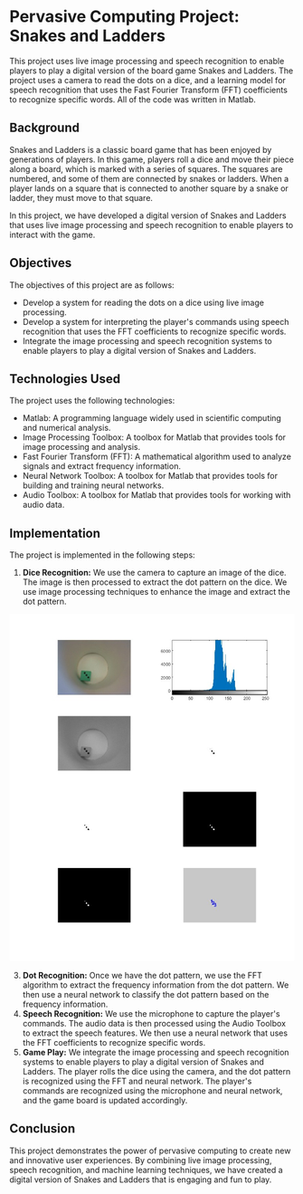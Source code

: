 # Pervasive Computing Project: Snakes and Ladders

This project uses live image processing and speech recognition to enable players to play a digital version of the board game Snakes and Ladders. The project uses a camera to read the dots on a dice, and a learning model for speech recognition that uses the Fast Fourier Transform (FFT) coefficients to recognize specific words. All of the code was written in Matlab.

## Background

Snakes and Ladders is a classic board game that has been enjoyed by generations of players. In this game, players roll a dice and move their piece along a board, which is marked with a series of squares. The squares are numbered, and some of them are connected by snakes or ladders. When a player lands on a square that is connected to another square by a snake or ladder, they must move to that square.

In this project, we have developed a digital version of Snakes and Ladders that uses live image processing and speech recognition to enable players to interact with the game.

## Objectives

The objectives of this project are as follows:

- Develop a system for reading the dots on a dice using live image processing.
- Develop a system for interpreting the player's commands using speech recognition that uses the FFT coefficients to recognize specific words.
- Integrate the image processing and speech recognition systems to enable players to play a digital version of Snakes and Ladders.

## Technologies Used

The project uses the following technologies:

- Matlab: A programming language widely used in scientific computing and numerical analysis.
- Image Processing Toolbox: A toolbox for Matlab that provides tools for image processing and analysis.
- Fast Fourier Transform (FFT): A mathematical algorithm used to analyze signals and extract frequency information.
- Neural Network Toolbox: A toolbox for Matlab that provides tools for building and training neural networks.
- Audio Toolbox: A toolbox for Matlab that provides tools for working with audio data.

## Implementation

The project is implemented in the following steps:

1. **Dice Recognition:** We use the camera to capture an image of the dice. The image is then processed to extract the dot pattern on the dice. We use image processing techniques to enhance the image and extract the dot pattern.

![Dice Recognition](figures/dice_count3.jpg)

3. **Dot Recognition:** Once we have the dot pattern, we use the FFT algorithm to extract the frequency information from the dot pattern. We then use a neural network to classify the dot pattern based on the frequency information.
4. **Speech Recognition:** We use the microphone to capture the player's commands. The audio data is then processed using the Audio Toolbox to extract the speech features. We then use a neural network that uses the FFT coefficients to recognize specific words.
5. **Game Play:** We integrate the image processing and speech recognition systems to enable players to play a digital version of Snakes and Ladders. The player rolls the dice using the camera, and the dot pattern is recognized using the FFT and neural network. The player's commands are recognized using the microphone and neural network, and the game board is updated accordingly.

## Conclusion

This project demonstrates the power of pervasive computing to create new and innovative user experiences. By combining live image processing, speech recognition, and machine learning techniques, we have created a digital version of Snakes and Ladders that is engaging and fun to play.


